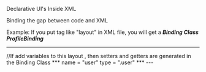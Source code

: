 Declarative UI's Inside XML

Binding the gap between code and XML

Example:
If you put tag like "layout" in XML file, you will get a ***Binding Class ProfileBinding***

---
<!-- profile.xml -->
<layout>
<LinearLayout>
//If add variables to this layout , then setters and getters are generated in the Binding Class
  ***<data>
      <variable>
      name = "user"
      type = ".user"
      </variable>
     </data>***
</LinearLayout>
</layout>
---
